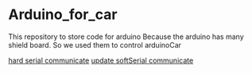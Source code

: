 # Arduino_for_car

This repository to store code for arduino
Because the arduino has many shield board. So we used them to control arduinoCar

[hard serial communicate](./Serial_Car/)
[update softSerial communicate](./Serial_Car_Softserial/)
